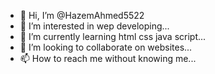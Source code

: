 - 👋 Hi, I’m @HazemAhmed5522
- 👀 I’m interested in wep developing...
- 🌱 I’m currently learning html css java script...
- 💞️ I’m looking to collaborate on websites...
- 📫 How to reach me without knowing me...

<!---
HazemAhmed5522/HazemAhmed5522 is a ✨ special ✨ repository because its `HAZEM.md` (this file) appears on your GitHub profile.
You can click the Preview link to take a look at your changes.
--->
